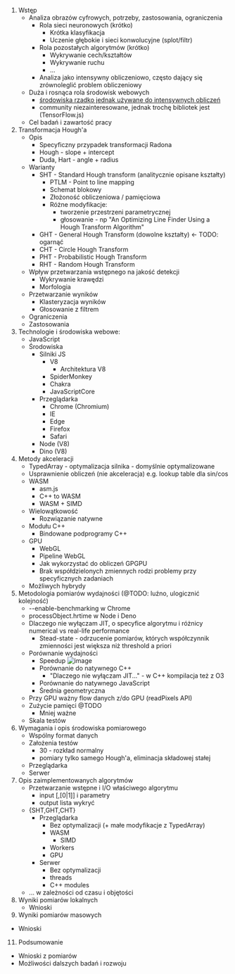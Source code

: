 1. Wstęp
   * Analiza obrazów cyfrowych, potrzeby, zastosowania, ograniczenia
     * Rola sieci neuronowych (krótko)
       * Krótka klasyfikacja
       * Uczenie głębokie i sieci konwolucyjne (splot/filtr)
     * Rola pozostałych algorytmów (krótko)
       * Wykrywanie cech/kształtów
       * Wykrywanie ruchu
       * ...
     * Analiza jako intensywny obliczeniowo, często dający się zrównoleglić problem obliczeniowy
   * Duża i rosnąca rola środowisk webowych
     * [środowiska rzadko jednak używane do intensywnych obliczeń](https://stackoverflow.com/questions/31412537/numpy-like-package-for-node)
     * community niezainteresowane, jednak trochę bibliotek jest (TensorFlow.js)
   * Cel badań i zawartość pracy
2. Transformacja Hough'a
   * Opis
     * Specyficzny przypadek transformacji Radona
     * Hough - slope + intercept
     * Duda, Hart - angle + radius
   * Warianty
     * SHT - Standard Hough transform (analitycznie opisane kształty)
       * PTLM - Point to line mapping
       * Schemat blokowy
       * Złożoność obliczeniowa / pamięciowa
       * Różne modyfikacje:
         * tworzenie przestrzeni parametrycznej
         * głosowanie - np "An Optimizing Line Finder Using a Hough Transform Algorithm"
     * GHT - General Hough Transform (dowolne kształty) <- TODO: ogarnąć
     * CHT - Circle Hough Transform
     * PHT - Probabilistic Hough Transform
     * RHT - Random Hough Transform
   * Wpływ przetwarzania wstępnego na jakość detekcji
     * Wykrywanie krawędzi
     * Morfologia
   * Przetwarzanie wyników
     * Klasteryzacja wyników
     * Głosowanie z filtrem
   * Ograniczenia
   * Zastosowania
3. Technologie i środowiska webowe:
   * JavaScript
   * Środowiska
     * Silniki JS
       * V8
         * Architektura V8
       * SpiderMonkey
       * Chakra
       * JavaScriptCore
     * Przeglądarka
       * Chrome (Chromium)
       * IE
       * Edge
       * Firefox
       * Safari
     * Node (V8)
     * Dino (V8)
4. Metody akceleracji
   * TypedArray - optymalizacja silnika - domyślnie optymalizowane
   * Usprawnienie obliczeń (nie akceleracja) e.g. lookup table dla sin/cos
   * WASM
     * asm.js
     * C++ to WASM
     * WASM + SIMD
   * Wielowątkowość
     * Rozwiązanie natywne
   * Modułu C++
     * Bindowane podprogramy C++
   * GPU
     * WebGL
     * Pipeline WebGL
     * Jak wykorzystać do obliczeń GPGPU
     * Brak współdzielonych zmiennych rodzi problemy przy specyficznych zadaniach
   * Możliwych hybrydy
5. Metodologia pomiarów wydajności (@TODO: luźno, ulogicznić kolejność)
    * --enable-benchmarking w Chrome
    * processObject.hrtime w Node i Deno
    * Dlaczego nie wyłączam JIT, o specyfice algorytmu i różnicy numerical vs real-life performance
      * Stead-state - odrzucenie pomiarów, których współczynnik zmienności jest większa niż threshold a priori
    * Porównanie wydajności
      * Speedup
    ![image](https://user-images.githubusercontent.com/28621467/132757249-4b59fe1a-827b-4d22-aed8-8b44b5108d78.png)
      * Porównanie do natywnego C++
        * "Dlaczego nie wyłączam JIT..." - w C++ kompilacja też z O3
      * Porównanie do natywnego JavaScript 
      * Średnia geometryczna
    * Przy GPU ważny flow danych z/do GPU (readPixels API)
    * Zużycie pamięci @TODO
      * Mniej ważne
    * Skala testów
6. Wymagania i opis środowiska pomiarowego
   * Wspólny format danych
   * Założenia testów
     * 30 - rozkład normalny
     * pomiary tylko samego Hough'a, eliminacja składowej stałej
   * Przeglądarka
   * Serwer
7. Opis zaimplementowanych algorytmów
   * Przetwarzanie wstępne i I/O właściwego algorytmu 
     * input [,[0|1]] i parametry
     * output lista wykryć
   * {SHT,GHT,CHT}
     * Przeglądarka
       * Bez optymalizacji (+ małe modyfikacje z TypedArray)
       * WASM
         * SIMD
       * Workers
       * GPU
     * Serwer
       * Bez optymalizacji
       * threads
       * C++ modules
   * ... w zależności od czasu i objętości
8. Wyniki pomiarów lokalnych
   * Wnioski
9.  Wyniki pomiarów masowych
   * Wnioski
11. Podsumowanie
   * Wnioski z pomiarów
   * Możliwości dalszych badań i rozwoju
